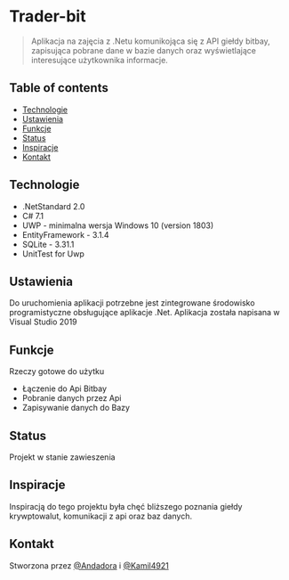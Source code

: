 # Trader-bit
> Aplikacja na zajęcia z .Netu komunikojąca się z API giełdy bitbay, zapisująca pobrane dane w bazie danych oraz wyświetlające interesujące użytkownika informacje.

## Table of contents
* [Technologie](#technologie)
* [Ustawienia](#ustawienia)
* [Funkcje](#funkcje)
* [Status](#status)
* [Inspiracje](#inspiracje)
* [Kontakt](#kontakt)

## Technologie
* .NetStandard 2.0
* C# 7.1
* UWP - minimalna wersja Windows 10 (version 1803)
* EntityFramework - 3.1.4
* SQLite - 3.31.1
* UnitTest for Uwp

## Ustawienia
Do uruchomienia aplikacji potrzebne jest zintegrowane środowisko programistyczne obsługujące aplikacje .Net. Aplikacja została napisana w Visual Studio 2019

## Funkcje
Rzeczy gotowe do użytku
* Łączenie do Api Bitbay
* Pobranie danych przez Api
* Zapisywanie danych do  Bazy

## Status
Projekt w stanie zawieszenia

## Inspiracje
Inspiracją do tego projektu była chęć bliższego poznania giełdy krywptowalut, komunikacji z api oraz baz danych. 

## Kontakt
Stworzona przez [@Andadora](https://github.com/Andadora) i [@Kamil4921](https://github.com/Kamil4921)
